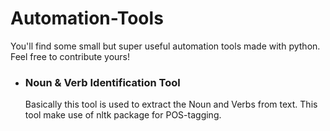 # Automation-Tools
You'll find some small but super useful automation tools made with python. Feel free to contribute yours!

* ### Noun & Verb Identification Tool

    Basically this tool is used to extract the Noun and Verbs from text. This tool make use of nltk package for POS-tagging. 
